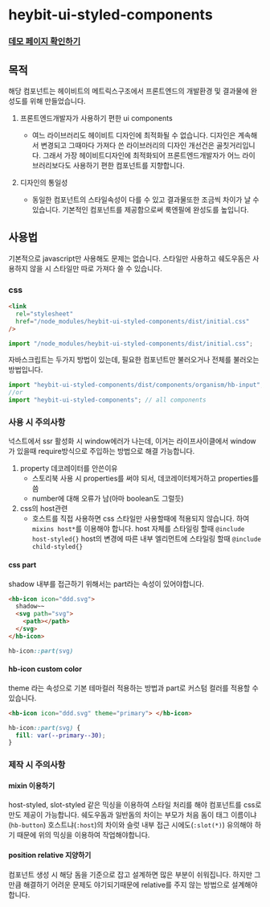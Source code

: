 # heybit-ui-styled-components

### [데모 페이지 확인하기](https://uprise-fin.github.io/heybit-ui-styled-components/)

## 목적

해당 컴포넌트는 헤이비트의 메트릭스구조에서 프론트엔드의 개발환경 및 결과물에 완성도를 위해 만들었습니다.

1. 프론트엔드개발자가 사용하기 편한 ui components

   - 여느 라이브러리도 헤이비트 디자인에 최적화될 수 없습니다. 디자인은 계속해서 변경되고 그때마다 가져다 쓴 라이브러리의 디자인 개선건은 골칫거리입니다. 그래서 가장 헤이비트디자인에 최적화되어 프론트엔드개발자가 어느 라이브러리보다도 사용하기 편한 컴포넌트를 지향합니다.

2. 디자인의 통일성
   - 동일한 컴포넌트의 스타일속성이 다를 수 있고 결과물또한 조금씩 차이가 날 수 있습니다. 기본적인 컴포넌트를 제공함으로써 룩엔필에 완성도를 높입니다.

## 사용법

기본적으로 javascript만 사용해도 문제는 없습니다. 스타일만 사용하고 쉐도우돔은 사용하지 않을 시 스타일만 따로 가져다 쓸 수 있습니다.

### css

```html
<link
  rel="stylesheet"
  href="/node_modules/heybit-ui-styled-components/dist/initial.css"
/>
```

```javascript
import "/node_modules/heybit-ui-styled-components/dist/initial.css";
```

자바스크립트는 두가지 방법이 있는데,
필요한 컴포넌트만 불러오거나 전체를 불러오는 방법입니다.

```javascript
import "heybit-ui-styled-components/dist/components/organism/hb-input"; // part
//or
import "heybit-ui-styled-components"; // all components
```

### 사용 시 주의사항

넉스트에서 ssr 활성화 시 window에러가 나는데, 이거는 라이프사이클에서 window가 있을때 require방식으로 주입하는 방법으로 해결 가능합니다.

1. property 데코레이터를 안쓴이유
   - 스토리북 사용 시 properties를 써야 되서, 데코레이터제거하고 properties를 씀
   - number에 대해 오류가 남(아마 boolean도 그럴듯)
1. css의 host관련
   - 호스트를 직접 사용하면 css 스타일만 사용할때에 적용되지 않습니다. 하여 `mixins host*`를 이용해야 합니다.
     host 자체를 스타일링 할때 `@include host-styled{}`
     host의 변경에 따른 내부 엘리먼트에 스타일링 할때 `@include child-styled{}`

#### css part

shadow 내부를 접근하기 위해서는 part라는 속성이 있어야합니다.

```html
<hb-icon icon="ddd.svg">
  shadow~~
  <svg path="svg">
    <path></path>
  </svg>
</hb-icon>
```

```css
hb-icon::part(svg)
```

#### hb-icon custom color

theme 라는 속성으로 기본 테마컬러 적용하는 방법과 part로 커스텀 컬러를 적용할 수 있습니다.

```html
<hb-icon icon="ddd.svg" theme="primary"> </hb-icon>
```

```css
hb-icon::part(svg) {
  fill: var(--primary--30);
}
```

### 제작 시 주의사항

#### mixin 이용하기

host-styled, slot-styled 같은 믹싱을 이용하여 스타일 처리를 해야
컴포넌트를 css로만도 제공이 가능합니다.
쉐도우돔과 일반돔의 차이는
부모가 처음 돔이 태그 이름이냐(`hb-button`) 호스트냐(`:host`)의 차이와
슬럿 내부 접근 시에도(`:slot(*)`) 유의해야 하기 때문에 위의 믹싱을 이용하여 작업해야합니다.

#### position relative 지양하기

컴포넌트 생성 시 해당 돔을 기준으로 잡고 설계하면 많은 부분이 쉬워집니다.
하지만 그만큼 해결하기 어려운 문제도 야기되기때문에
relative를 주지 않는 방법으로 설계해야합니다.
